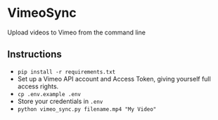 # VimeoSync

Upload videos to Vimeo from the command line

## Instructions

* `pip install -r requirements.txt`
* Set up a Vimeo API account and Access Token, giving yourself full access rights.
* `cp .env.example .env`
* Store your credentials in `.env`
* `python vimeo_sync.py filename.mp4 "My Video"`
